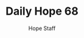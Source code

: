 ---
image: /assets/img/daily-hope-default-artwork.png
title: Daily Hope 68
number: 68
categories:
  - Daily Hope
author: Hope Staff
notes: Daily Hope 68
embed: >-
  EMBED_GOES_HERE
---